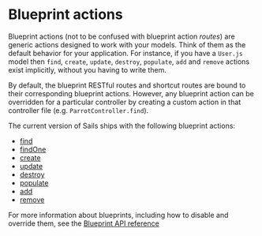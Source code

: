 # Blueprint actions

Blueprint actions (not to be confused with blueprint action *routes*) are generic actions designed to work with your models.  Think of them as the default behavior for your application.  For instance, if you have a `User.js` model then `find`, `create`, `update`, `destroy`, `populate`, `add` and `remove` actions exist implicitly, without you having to write them.

By default, the blueprint RESTful routes and shortcut routes are bound to their corresponding blueprint actions.  However, any blueprint action can be overridden for a particular controller by creating a custom action in that controller file (e.g. `ParrotController.find`).

The current version of Sails ships with the following blueprint actions:

+ [find](http://sailsjs.org/documentation/reference/blueprint-api/Find)
+ [findOne](http://sailsjs.org/documentation/reference/blueprint-api/FindOne)
+ [create](http://sailsjs.org/documentation/reference/blueprint-api/create)
+ [update](http://sailsjs.org/documentation/reference/blueprint-api/Update)
+ [destroy](http://sailsjs.org/documentation/reference/blueprint-api/Destroy)
+ [populate](http://sailsjs.org/documentation/reference/blueprint-api/Populate)
+ [add](http://sailsjs.org/documentation/reference/blueprint-api/Add)
+ [remove](http://sailsjs.org/documentation/reference/blueprint-api/Remove)

For more information about blueprints, including how to disable and override them, see the [Blueprint API reference](http://sailsjs.org/documentation/reference/blueprint-api)

<docmeta name="displayName" value="Blueprint actions">
